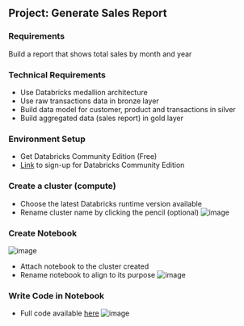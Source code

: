 ## Project: Generate Sales Report
### Requirements
Build a report that shows total sales by month and year
### Technical Requirements
- Use Databricks medallion architecture
- Use raw transactions data in bronze layer
- Build data model for customer, product and transactions in silver
- Build aggregated data (sales report) in gold layer
### Environment Setup
- Get Databricks Community Edition (Free)
- [Link](https://login.databricks.com/?dbx_source=CE&intent=CE_SIGN_UP) to sign-up for Databricks Community Edition
### Create a cluster (compute)
- Choose the latest Databricks runtime version available
- Rename cluster name by clicking the pencil (optional)
![image](https://github.com/user-attachments/assets/3a15c570-c19c-4c95-acac-c6b4d7688c4c)
### Create Notebook
![image](https://github.com/user-attachments/assets/584f870d-baba-4d47-a604-a977a0320025)
- Attach notebook to the cluster created
- Rename notebook to align to its purpose
![image](https://github.com/user-attachments/assets/86b0faaf-0d51-4003-8483-a843d970fe8f)
### Write Code in Notebook
- Full code available [here](https://github.com/realdatabootcamp/Databricks/blob/main/generate-sales-report.py)
![image](https://github.com/user-attachments/assets/0d6cfd51-dfd8-4155-9991-203a08cbc934)
